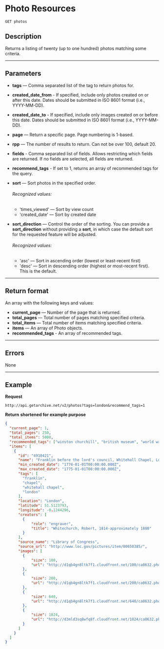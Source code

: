 # Photo Resources

    GET photos

## Description
Returns a listing of twenty (up to one hundred) photos matching some criteria.
***

## Parameters

- **tags** — Comma separated list of the tag to return photos for.
- **created_date_from** - If specified, include only photos created on or after this date. Dates should be submitted in ISO 8601 format (i.e., YYYY-MM-DD).
- **created_date_to** - If specified, include only images created on or before this date. Dates should be submitted in ISO 8601 format (i.e., YYYY-MM-DD).
- **page** — Return a specific page. Page numbering is 1-based.
- **rpp** — The number of results to return. Can not be over 100, default 20.
- **fields** - Comma separated list of fields. Allows restricting which fields are returned. If no fields are selected, all fields are returned.	
- **recommend_tags** - If set to 1, returns an array of recommended tags for the query.
- **sort** — Sort photos in the specified order. 
    ###### Recognized values:
    - 'times_viewed' — Sort by view count
    - 'created_date' — Sort by created date

- **sort_direction** — Control the order of the sorting.  You can provide a **sort_direction** without providing a **sort**, in which case the default sort for the requested feature will be adjusted.
    ###### Recognized values:
    - 'asc' — Sort in ascending order (lowest or least-recent first)
    - 'desc' — Sort in descending order (highest or most-recent first).  This is the default.


***

## Return format
An array with the following keys and values:

- **current_page** — Number of the page that is returned.
- **total_pages** — Total number of pages matching specified criteria.
- **total_items** — Total number of items matching specified criteria.
- **items** — An array of Photo objects.
- **recommended_tags** - An array of recommended tags.

***

## Errors

None
***

## Example
**Request**

    http://api.getarchive.net/v2/photos?tags=london&recommend_tags=1

**Return** __shortened for example purpose__
``` json
{
  "current_page": 1,
  "total_pages": 250,
  "total_items": 5000,
  "recommended_tags": ["winston сhurchill", "british museum", "world war ii"],
  "items": [
    {
      "id": "4910421",
      "name": "Franklin before the lord's council, Whitehall Chapel, London, 1774",
      "min_created_date": "1774-01-01T00:00:00.000Z",
      "max_created_date": "1775-01-01T00:00:00.000Z",
      "tags": [
        "franklin",
        "chapel",
        "whitehall chapel",
        "london"
      ],
      "location": "London",
      "latitude": 51.5123793,
      "longitude": -0.1244296,
      "creators": [
        {
            "role": "engraver",
            "title": "Whitechurch, Robert, 1814-approximately 1880"
        }
      ],
      "source_name": "Library of Congress",
      "source_url": "http://www.loc.gov/pictures/item/00650385/",
      "images": [
        {
            "size": 100,
            "url": "http://d1qb4gn8ltk7f1.cloudfront.net/100/ca0632.photos.016181p.jpg"
        },
        {
            "size": 200,
            "url": "http://d1qb4gn8ltk7f1.cloudfront.net/200/ca0632.photos.016181p.jpg"
        },
        {
            "size": 640,
            "url": "http://d1qb4gn8ltk7f1.cloudfront.net/640/ca0632.photos.016181p.jpg"
        },
        {
            "size": 1024,
            "url": "http://d3mld3sq8wfq8f.cloudfront.net/1024/ca0632.photos.016181p.jpg"
        }
      ]
    }
  ]
}
```
